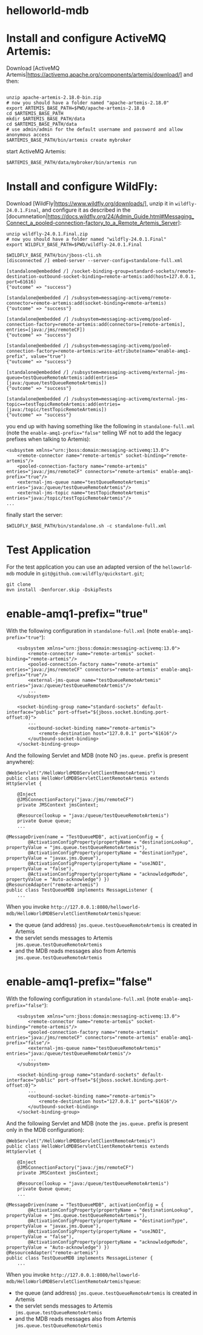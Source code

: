 # helloworld-mdb


# Install and configure ActiveMQ Artemis:

Download [ActiveMQ Artemis|https://activemq.apache.org/components/artemis/download/] and then:

```

unzip apache-artemis-2.18.0-bin.zip
# now you should have a folder named "apache-artemis-2.18.0"
export ARTEMIS_BASE_PATH=$PWD/apache-artemis-2.18.0
cd $ARTEMIS_BASE_PATH
mkdir $ARTEMIS_BASE_PATH/data
cd $ARTEMIS_BASE_PATH/data
# use admin/admin for the default username and password and allow anonymous access
$ARTEMIS_BASE_PATH/bin/artemis create mybroker
```

start ActiveMQ Artemis:

```
$ARTEMIS_BASE_PATH/data/mybroker/bin/artemis run
```


# Install and configure WildFly:

Download [WildFly|https://www.wildfly.org/downloads/], unzip it in `wildfly-24.0.1.Final`, and configure it as described in the [documnetation|https://docs.wildfly.org/24/Admin_Guide.html#Messaging_Connect_a_pooled-connection-factory_to_a_Remote_Artemis_Server]:

```
unzip wildfly-24.0.1.Final.zip
# now you should have a folder named "wildfly-24.0.1.Final"
export WILDFLY_BASE_PATH=$PWD/wildfly-24.0.1.Final

$WILDFLY_BASE_PATH/bin/jboss-cli.sh 
[disconnected /] embed-server --server-config=standalone-full.xml

[standalone@embedded /] /socket-binding-group=standard-sockets/remote-destination-outbound-socket-binding=remote-artemis:add(host=127.0.0.1, port=61616)
{"outcome" => "success"}

[standalone@embedded /] /subsystem=messaging-activemq/remote-connector=remote-artemis:add(socket-binding=remote-artemis)
{"outcome" => "success"}

[standalone@embedded /] /subsystem=messaging-activemq/pooled-connection-factory=remote-artemis:add(connectors=[remote-artemis], entries=[java:/jms/remoteCF])
{"outcome" => "success"}

[standalone@embedded /] /subsystem=messaging-activemq/pooled-connection-factory=remote-artemis:write-attribute(name="enable-amq1-prefix", value="true")
{"outcome" => "success"}

[standalone@embedded /] /subsystem=messaging-activemq/external-jms-queue=testQueueRemoteArtemis:add(entries=[java:/queue/testQueueRemoteArtemis])
{"outcome" => "success"}

[standalone@embedded /] /subsystem=messaging-activemq/external-jms-topic==testTopicRemoteArtemis:add(entries=[java:/topic/testTopicRemoteArtemis])
{"outcome" => "success"}
```

you end up with having something like the following in `standalone-full.xml` (note the `enable-amq1-prefix="false"` telling WF not to add the legacy prefixes when talking to Artemis):

```
<subsystem xmlns="urn:jboss:domain:messaging-activemq:13.0">
    <remote-connector name="remote-artemis" socket-binding="remote-artemis"/>
    <pooled-connection-factory name="remote-artemis" entries="java:/jms/remoteCF" connectors="remote-artemis" enable-amq1-prefix="true"/>
    <external-jms-queue name="testQueueRemoteArtemis" entries="java:/queue/testQueueRemoteArtemis"/>
    <external-jms-topic name="testTopicRemoteArtemis" entries="java:/topic/testTopicRemoteArtemis"/>
...            
```  

finally start the server:

```
$WILDFLY_BASE_PATH/bin/standalone.sh -c standalone-full.xml
```


# Test Application

For the test application you can use an adapted version of the `helloworld-mdb` module in `git@github.com:wildfly/quickstart.git`;

```
git clone 
mvn install -Denforcer.skip -DskipTests
```


# enable-amq1-prefix="true"

With the following configuration in `standalone-full.xml` (note `enable-amq1-prefix="true"`):

```
    <subsystem xmlns="urn:jboss:domain:messaging-activemq:13.0">
        <remote-connector name="remote-artemis" socket-binding="remote-artemis"/>
        <pooled-connection-factory name="remote-artemis" entries="java:/jms/remoteCF" connectors="remote-artemis" enable-amq1-prefix="true"/>      
        <external-jms-queue name="testQueueRemoteArtemis" entries="java:/queue/testQueueRemoteArtemis"/>
        ...
    </subsystem>

    <socket-binding-group name="standard-sockets" default-interface="public" port-offset="${jboss.socket.binding.port-offset:0}">
        ...
        <outbound-socket-binding name="remote-artemis">
            <remote-destination host="127.0.0.1" port="61616"/>
        </outbound-socket-binding>
    </socket-binding-group>
```

And the following Servlet and MDB (note NO `jms.queue.` prefix is present anywhere):

```
@WebServlet("/HelloWorldMDBServletClientRemoteArtemis")
public class HelloWorldMDBServletClientRemoteArtemis extends HttpServlet {

    @Inject
    @JMSConnectionFactory("java:/jms/remoteCF")
    private JMSContext jmsContext;

    @Resource(lookup = "java:/queue/testQueueRemoteArtemis")
    private Queue queue;
    ...
```

```
@MessageDriven(name = "TestQueueMDB", activationConfig = {
        @ActivationConfigProperty(propertyName = "destinationLookup", propertyValue = "jms.queue.testQueueRemoteArtemis"),
        @ActivationConfigProperty(propertyName = "destinationType", propertyValue = "javax.jms.Queue"),
        @ActivationConfigProperty(propertyName = "useJNDI", propertyValue = "false"),
        @ActivationConfigProperty(propertyName = "acknowledgeMode", propertyValue = "Auto-acknowledge") })
@ResourceAdapter("remote-artemis")
public class TestQueueMDB implements MessageListener {
    ...
```

When you invoke `http://127.0.0.1:8080/helloworld-mdb/HelloWorldMDBServletClientRemoteArtemis?queue`:

* the queue (and address) `jms.queue.testQueueRemoteArtemis` is created in Artemis
* the servlet sends messages to Artemis `jms.queue.testQueueRemoteArtemis`
* and the MDB reads messages also from Artemis `jms.queue.testQueueRemoteArtemis`


# enable-amq1-prefix="false"

With the following configuration in `standalone-full.xml` (note `enable-amq1-prefix="false"`):

```
    <subsystem xmlns="urn:jboss:domain:messaging-activemq:13.0">
        <remote-connector name="remote-artemis" socket-binding="remote-artemis"/>
        <pooled-connection-factory name="remote-artemis" entries="java:/jms/remoteCF" connectors="remote-artemis" enable-amq1-prefix="false"/>      
        <external-jms-queue name="testQueueRemoteArtemis" entries="java:/queue/testQueueRemoteArtemis"/>
        ...
    </subsystem>

    <socket-binding-group name="standard-sockets" default-interface="public" port-offset="${jboss.socket.binding.port-offset:0}">
        ...
        <outbound-socket-binding name="remote-artemis">
            <remote-destination host="127.0.0.1" port="61616"/>
        </outbound-socket-binding>
    </socket-binding-group>
```

And the following Servlet and MDB (note the `jms.queue.` prefix is present only in the MDB configuration):

```
@WebServlet("/HelloWorldMDBServletClientRemoteArtemis")
public class HelloWorldMDBServletClientRemoteArtemis extends HttpServlet {

    @Inject
    @JMSConnectionFactory("java:/jms/remoteCF")
    private JMSContext jmsContext;

    @Resource(lookup = "java:/queue/testQueueRemoteArtemis")
    private Queue queue;
    ...
```

```
@MessageDriven(name = "TestQueueMDB", activationConfig = {
        @ActivationConfigProperty(propertyName = "destinationLookup", propertyValue = "jms.queue.testQueueRemoteArtemis"),
        @ActivationConfigProperty(propertyName = "destinationType", propertyValue = "javax.jms.Queue"),
        @ActivationConfigProperty(propertyName = "useJNDI", propertyValue = "false"),
        @ActivationConfigProperty(propertyName = "acknowledgeMode", propertyValue = "Auto-acknowledge") })
@ResourceAdapter("remote-artemis")
public class TestQueueMDB implements MessageListener {
    ...
```

When you invoke `http://127.0.0.1:8080/helloworld-mdb/HelloWorldMDBServletClientRemoteArtemis?queue`:

* the queue (and address) `jms.queue.testQueueRemoteArtemis` is created in Artemis
* the servlet sends messages to Artemis `jms.queue.testQueueRemoteArtemis`
* and the MDB reads messages also from Artemis `jms.queue.testQueueRemoteArtemis`
